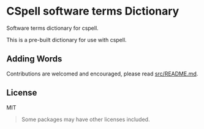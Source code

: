 # CSpell software terms Dictionary

Software terms dictionary for cspell.

This is a pre-built dictionary for use with cspell.

<!--- @@inject: ../../static/requirements.md --->

<!--- @@inject: ./static/install.md --->

<!--- @@inject: ../../static/contributing.md --->

## Adding Words

Contributions are welcomed and encouraged, please read [src/README.md](https://github.com/streetsidesoftware/cspell-dicts/blob/main/dictionaries/software-terms/src/README.md).

## License

MIT

> Some packages may have other licenses included.

<!--- @@inject: ../../static/footer.md --->
